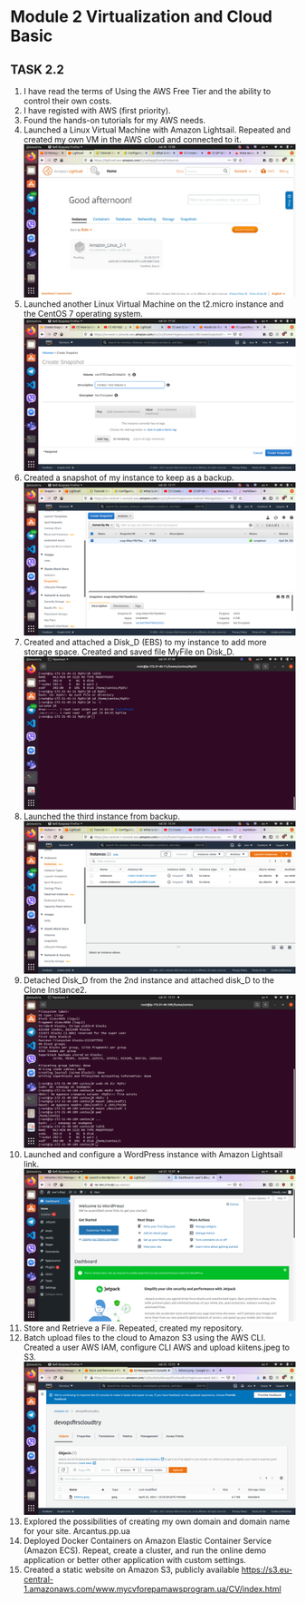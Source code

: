 # Module 2 Virtualization and Cloud Basic
## TASK 2.2
1. I have read the terms of Using the AWS Free Tier and the ability to control their own costs.
2. I have registed with AWS (first priority).
3. Found the hands-on tutorials for my AWS needs.
4. Launched a Linux Virtual Machine with Amazon Lightsail. Repeated and created my own VM in the AWS cloud and connected to it.
![VM Lightsail](https://github.com/AlexLastArch/DevOps_online_Lviv_2021Q2/blob/master/m2/task%202.2/images/VM%20Lightsail.png)
5. Launched another Linux Virtual Machine on the t2.micro instance and the CentOS 7 operating system.
![VMCentos7](https://github.com/AlexLastArch/DevOps_online_Lviv_2021Q2/blob/master/m2/task%202.2/images/VM%20Centos7.png)
6. Created a snapshot of my instance to keep as a backup.
![Snapshot](https://github.com/AlexLastArch/DevOps_online_Lviv_2021Q2/blob/master/m2/task%202.2/images/Snapshot.png)
7. Created and attached a Disk_D (EBS) to my instance to add more storage space. Created and saved file MyFile on Disk_D.
![MyFile](https://github.com/AlexLastArch/DevOps_online_Lviv_2021Q2/blob/master/m2/task%202.2/images/MyFile.png)
8. Launched the third instance from backup.
![Clone](https://github.com/AlexLastArch/DevOps_online_Lviv_2021Q2/blob/master/m2/task%202.2/images/Clone%20Instance2.png)
9. Detached Disk_D from the 2nd instance and attached disk_D to the Clone Instance2.
![Atach](https://github.com/AlexLastArch/DevOps_online_Lviv_2021Q2/blob/master/m2/task%202.2/images/AtachDisk.png)
10. Launched and configure a WordPress instance with Amazon Lightsail link.
![WordPress](https://github.com/AlexLastArch/DevOps_online_Lviv_2021Q2/blob/master/m2/task%202.2/images/Wordpress.png)
11. Store and Retrieve a File. Repeated, created my repository.
12. Batch upload files to the cloud to Amazon S3 using the AWS CLI. Created a user AWS IAM, configure CLI AWS and upload kiitens.jpeg to S3.
![S3](https://github.com/AlexLastArch/DevOps_online_Lviv_2021Q2/blob/master/m2/task%202.2/images/S3.png)
13. Explored the possibilities of creating my own domain and domain name for your site. Arcantus.pp.ua
14. Deployed Docker Containers on Amazon Elastic Container Service (Amazon ECS). Repeat, create a cluster, and run the online demo application or better other application with custom settings.
15. Created a static website on Amazon S3, publicly available 
https://s3.eu-central-1.amazonaws.com/www.mycvforepamawsprogram.ua/CV/index.html
